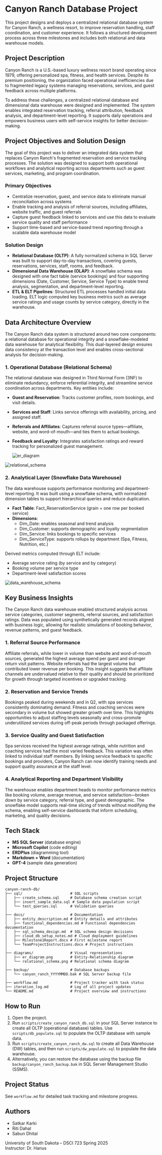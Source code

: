 # Canyon Ranch Database Project

This project designs and deploys a centralized relational database system for Canyon Ranch, a wellness resort, to improve reservation handling, staff coordination, and customer experience. It follows a structured development process across three milestones and includes both relational and data warehouse models.

## Project Description

Canyon Ranch is a U.S.-based luxury wellness resort brand operating since 1979, offering personalized spa, fitness, and health services. Despite its premium positioning, the organization faced operational inefficiencies due to fragmented legacy systems managing reservations, services, and guest feedback across multiple platforms.

To address these challenges, a centralized relational database and dimensional data warehouse were designed and implemented. The system enables integrated reservation tracking, referral attribution, feedback analysis, and department-level reporting. It supports daily operations and empowers business users with self-service insights for better decision-making.

## Project Objectives and Solution Design

The goal of this project was to deliver an integrated data system that replaces Canyon Ranch's fragmented reservation and service tracking processes. The solution was designed to support both operational workflows and analytical reporting across departments such as guest services, marketing, and program coordination.

### Primary Objectives

- Centralize reservation, guest, and service data to eliminate manual reconciliation across systems
- Enable tracking and analysis of referral sources, including affiliates, website traffic, and guest referrals
- Capture guest feedback linked to services and use this data to evaluate service quality and staff performance
- Support time-based and service-based trend reporting through a scalable data warehouse model

### Solution Design

- **Relational Database (OLTP)**: A fully normalized schema in SQL Server was built to support day-to-day transactions, covering guests, reservations, services, staff, rooms, and feedback.
- **Dimensional Data Warehouse (OLAP)**: A snowflake schema was designed with one fact table (service bookings) and four supporting dimensions (Date, Customer, Service, Service Type) to enable trend analysis, segmentation, and department-level reporting.
- **ETL & ELT Pipelines**: Structured ETL processes handled initial data loading. ELT logic computed key business metrics such as average service ratings and usage counts by service category, directly in the warehouse.

## Data Architecture Overview

The Canyon Ranch data system is structured around two core components: a relational database for operational integrity and a snowflake-modeled data warehouse for analytical flexibility. This dual-layered design ensures data consistency at the transaction level and enables cross-sectional analysis for decision-making.

### 1. Operational Database (Relational Schema)

The relational database was designed in Third Normal Form (3NF) to eliminate redundancy, enforce referential integrity, and streamline service coordination across departments. Key entities include:

- **Guest and Reservation**: Tracks customer profiles, room bookings, and visit details.
- **Services and Staff**: Links service offerings with availability, pricing, and assigned staff.
- **Referrals and Affiliates**: Captures referral source types—affiliate, website, and word-of-mouth—and ties them to actual bookings.
- **Feedback and Loyalty**: Integrates satisfaction ratings and reward tracking for personalized guest management.

  ![er_diagram](https://github.com/user-attachments/assets/42e07810-82f0-41d8-b272-52e334653bce)
  
![relational_schema](https://github.com/user-attachments/assets/53530b6d-8d37-4011-9d51-29a0717094b6)

  


### 2. Analytical Layer (Snowflake Data Warehouse)

The data warehouse supports performance monitoring and department-level reporting. It was built using a snowflake schema, with normalized dimension tables to support hierarchical queries and reduce duplication.

- **Fact Table**: Fact_ReservationService (grain = one row per booked service)
- **Dimensions**:
  - Dim_Date: enables seasonal and trend analysis
  - Dim_Customer: supports demographic and loyalty segmentation
  - Dim_Service: links bookings to specific services
  - Dim_ServiceType: supports rollups by department (Spa, Fitness, Nutrition, etc.)

Derived metrics computed through ELT include:
- Average service rating (by service and by category)
- Booking volume per service type
- Department-level satisfaction scores

![data_warehouse_schema](https://github.com/user-attachments/assets/a6e884e4-cf66-4e1e-9513-d96192d34e84)


## Key Business Insights

The Canyon Ranch data warehouse enabled structured analysis across service categories, customer segments, referral sources, and satisfaction ratings. Data was populated using synthetically generated records aligned with business logic, allowing for realistic simulations of booking behavior, revenue patterns, and guest feedback.

### 1. Referral Source Performance

Affiliate referrals, while lower in volume than website and word-of-mouth sources, generated the highest average spend per guest and stronger return visit patterns. Website referrals had the largest volume but contributed lower revenue per booking. This insight suggests that affiliate channels are undervalued relative to their quality and should be prioritized for growth through targeted incentives or upgraded tracking.

### 2. Reservation and Service Trends

Bookings peaked during weekends and in Q2, with spa services consistently dominating demand. Fitness and coaching services were secondary in volume but showed greater growth over time. This highlights opportunities to adjust staffing levels seasonally and cross-promote underutilized services during off-peak periods through packaged offerings.

### 3. Service Quality and Guest Satisfaction

Spa services received the highest average ratings, while nutrition and coaching services had the most varied feedback. This variation was often linked to individual staff members. By linking service feedback to specific bookings and providers, Canyon Ranch can now identify training needs and support quality assurance at the staff level.

### 4. Analytical Reporting and Department Visibility

The warehouse enables department heads to monitor performance metrics like booking volume, average revenue, and service satisfaction—broken down by service category, referral type, and guest demographic. The snowflake model supports real-time slicing of trends without modifying the schema, enabling self-service dashboards that inform scheduling, marketing, and quality decisions.

## Tech Stack

- **MS SQL Server** (database engine)
- **Microsoft Copilot** (code editing)
- **ERDPlus** (diagramming tool)
- **Markdown + Word** (documentation)
- **GPT-4** (sample data generation)

## Project Structure

```
canyon-ranch-db/
├── sql/                      # SQL scripts
│   ├── create_schema.sql     # Database schema creation script
│   ├── insert_sample_data.sql # Sample data population script
│   └── test_queries.sql      # Validation queries
│
├── docs/                     # Documentation
│   ├── entity_description.md # Entity details and attributes
│   ├── functional_dependencies.md # Functional dependencies documentation
│   ├── sql_schema_design.md  # SQL schema design decisions
│   ├── cloud_db_setup_notes.md # Cloud deployment guidelines
│   ├── Milestone1Report.docx # First milestone report
│   └── TeamProjectInstructions.docx # Project instructions
│
├── diagrams/                 # Visual representations
│   ├── er_diagram.png        # Entity-Relationship diagram
│   └── relational_schema.png # Relational schema diagram
│
├── backup/                   # Database backups
│   └── canyon_ranch_YYYYMMDD.bak # SQL Server backup file
│
├── workflow.md               # Project tracker with task status
├── iteration_log.md          # Log of all project updates
└── README.md                 # Project overview and instructions
```

## How to Run

1. Open the project.
2. Run `scripts/create_canyon_ranch_db.sql` in your SQL Server instance to create all OLTP (operational database) tables. Use `scripts/db_populate.sql` to populate the OLTP database with sample data.
3. Run `scripts/create_canyon_ranch_dw.sql` to create all Data Warehouse (DW) tables, and then run `scripts/dw_populate.sql` to populate the data warehouse.
4. Alternatively, you can restore the database using the backup file `backup/canyon_ranch_backup.bak` in SQL Server Management Studio (SSMS).
   
## Project Status

See `workflow.md` for detailed task tracking and milestone progress.

## Authors

- Satkar Karki  
- Riti Dahal  
- Sabun Dhital  

University of South Dakota – DSCI 723 Spring 2025  
Instructor: Dr. Hanus

